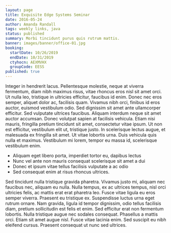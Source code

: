 ```yaml
---
layout: page
title: Exquisite Edge Systems Seminar
date: 2016-05-24
author: Amanda Randall
tags: weekly links, java
status: published
summary: Morbi tincidunt purus quis rutrum mattis.
banner: images/banner/office-01.jpg
booking:
  startDate: 10/26/2019
  endDate: 10/31/2019
  ctyhocn: AEXMVHX
  groupCode: EESS
published: true
---
```

Integer in hendrerit lacus. Pellentesque molestie, neque at viverra fermentum, diam nibh maximus risus, vitae rhoncus eros nisl sit amet orci. Ut nulla leo, tristique in ultricies efficitur, faucibus id enim. Donec nec eros semper, aliquet dolor ac, facilisis quam. Vivamus nibh orci, finibus id eros auctor, euismod vestibulum odio. Sed dignissim sit amet ante ullamcorper efficitur. Sed vulputate ultrices faucibus. Aliquam interdum neque sit amet auctor accumsan. Donec volutpat sapien at facilisis vehicula. Etiam nisi mauris, fringilla pretium tincidunt sit amet, consectetur vitae ipsum. Ut non est efficitur, vestibulum elit ut, tristique justo. In scelerisque lectus augue, et malesuada ex fringilla sit amet. Ut vitae lobortis urna. Duis vehicula quis nulla et maximus. Vestibulum mi lorem, tempor eu massa id, scelerisque vestibulum enim.

* Aliquam eget libero porta, imperdiet tortor eu, dapibus lectus
* Nunc vel ante non mauris consequat scelerisque sit amet a dui
* Donec et ipsum vitae tellus facilisis vulputate a ac odio
* Sed consequat enim at risus rhoncus ultrices.

Sed tincidunt nulla tristique gravida pharetra. Vivamus justo mi, aliquam nec faucibus nec, aliquam eu nulla. Nulla tempus, ex ac ultrices tempus, nisl orci ultricies felis, ac mattis erat erat pharetra leo. Fusce vitae ligula eu eros semper viverra. Praesent eu tristique ex. Suspendisse luctus urna eget rutrum ornare. Nam gravida, ligula id tempor dignissim, odio tellus facilisis diam, pretium sollicitudin est felis et enim. Sed efficitur erat non fermentum lobortis. Nulla tristique augue nec sodales consequat. Phasellus a mattis orci. Etiam sit amet augue nisl. Fusce vitae lacinia enim. Sed suscipit eu nibh eleifend cursus. Praesent consequat ut nunc sed ultrices.
